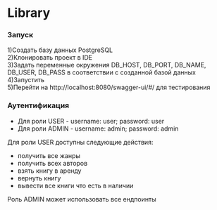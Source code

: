 # Library

### Запуск
1)Создать базу данных PostgreSQL<br>
2)Клонировать проект в IDE<br>
3)Задать переменные окружения DB_HOST, DB_PORT, DB_NAME, DB_USER, DB_PASS в соответствии с созданной базой данных<br>
4)Запустить<br>
5)Перейти на http://localhost:8080/swagger-ui/#/ для тестирования


### Аутентификация

- Для роли USER - username: user; password: user
- Для роли ADMIN - username: admin; password: admin

Для роли USER доступны следующие действия: 
- получить все жанры
- получить всех авторов
- взять книгу в аренду
- вернуть книгу
- вывести все книги что есть в наличии

Роль ADMIN может использовать все ендпоинты
